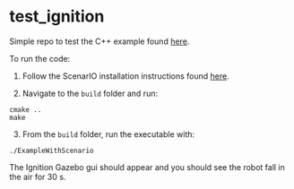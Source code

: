 # test_ignition

Simple repo to test the C++ example found [here](https://robotology.github.io/gym-ignition/master/getting_started/scenario.html).

To run the code:

1. Follow the ScenarIO installation instructions found [here](https://github.com/robotology/gym-ignition/tree/master/scenario#installation).

2. Navigate to the `build` folder and run:

```
cmake ..
make
```

3. From the `build` folder, run the executable with:

```
./ExampleWithScenario
```

The Ignition Gazebo gui should appear and you should see the robot fall in the air for 30 s.